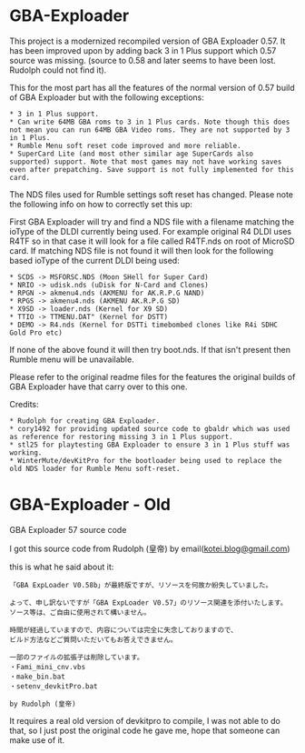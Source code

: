 # GBA-Exploader
This project is a modernized recompiled version of GBA Exploader 0.57. It has been improved upon by adding back 3 in 1 Plus support which 0.57 source was missing.
(source to 0.58 and later seems to have been lost. Rudolph could not find it).

This for the most part has all the features of the normal version of 0.57 build of GBA Exploader but with the following exceptions:

	* 3 in 1 Plus support.
	* Can write 64MB GBA roms to 3 in 1 Plus cards. Note though this does not mean you can run 64MB GBA Video roms. They are not supported by 3 in 1 Plus.
	* Rumble Menu soft reset code improved and more reliable.
	* SuperCard Lite (and most other similar age SuperCards also supported) support. Note that most games may not have working saves even after prepatching. Save support is not fully implemented for this card.


The NDS files used for Rumble settings soft reset has changed. Please note the following info on how to correctly set this up:


First GBA Exploader will try and find a NDS file with a filename matching the ioType of the DLDI currently being used. For example original R4 DLDI uses R4TF so in that case it will look for a file called R4TF.nds on root of MicroSD card.
If matching NDS file is not found it will then look for the following based ioType of the current DLDI being used:

	* SCDS -> MSFORSC.NDS (Moon SHell for Super Card)
	* NRIO -> udisk.nds (uDisk for N-Card and Clones)
	* RPGN -> akmenu4.nds (AKMENU for AK.R.P.G NAND)
	* RPGS -> akmenu4.nds (AKMENU AK.R.P.G SD)
	* X9SD -> loader.nds (Kernel for X9 SD)
	* TTIO -> TTMENU.DAT" (Kernel for DSTT)
	* DEMO -> R4.nds (Kernel for DSTTi timebombed clones like R4i SDHC Gold Pro etc)
	
If none of the above found it will then try boot.nds. If that isn't present then Rumble menu will be unavailable.

Please refer to the original readme files for the features the original builds of GBA Exploader have that carry over to this one.


Credits:

	* Rudolph for creating GBA Exploader.
	* cory1492 for providing updated source code to gbaldr which was used as reference for restoring missing 3 in 1 Plus support.
	* stl25 for playtesting GBA Exploader to ensure 3 in 1 Plus stuff was working.
	* WinterMute/devKitPro for the bootloader being used to replace the old NDS loader for Rumble Menu soft-reset.


# GBA-Exploader - Old
GBA Exploader 57 source code

I got this source code from Rudolph (皇帝) by email(kotei.blog@gmail.com)

this is what he said about it:

```
「GBA ExpLoader V0.58b」が最終版ですが、リソースを何故か紛失していました。

よって、申し訳ないですが「GBA ExpLoader V0.57」のリソース関連を添付いたします。
ソース等は、ご自由に使用されて構いません。

時間が経過していますので、内容については完全に失念しておりますので、
ビルド方法などご質問いただいてもお答えできません。

一部のファイルの拡張子は削除しています。
・Fami_mini_cnv.vbs
・make_bin.bat
・setenv_devkitPro.bat

by Rudolph (皇帝)

```

It requires a real old version of devkitpro to compile, I was not able to do that, so I just post the original code he gave me, hope that someone can make use of it.
